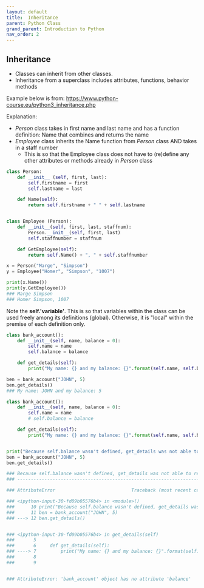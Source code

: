 ```yaml
---
layout: default
title:  Inheritance
parent: Python Class
grand_parent: Introduction to Python
nav_order: 2
---
```


## Inheritance
+ Classes can inherit from other classes.
+ Inheritance from a superclass includes attributes, functions, behavior methods

Example below is from: https://www.python-course.eu/python3_inheritance.php

Explanation:

+ _Person_ class takes in first name and last name and has a function definition: Name that combines and returns the name
+ _Employee_ class inherits the Name function from _Person_ class AND takes in a staff number
     * This is so that the Employee class does not have to (re)define any other attributes or methods already in _Person_ class





```python
class Person:
    def __init__ (self, first, last):
        self.firstname = first
        self.lastname = last

    def Name(self):
        return self.firstname + " " + self.lastname


class Employee (Person):
    def __init__(self, first, last, staffnum):
        Person.__init__(self, first, last)
        self.staffnumber = staffnum

    def GetEmployee(self):
        return self.Name() + ", " + self.staffnumber
```


```python
x = Person("Marge", "Simpson")
y = Employee("Homer", "Simpson", "1007")

print(x.Name())
print(y.GetEmployee())
### Marge Simpson
### Homer Simpson, 1007
```



Note the **self.'variable'**. This is so that variables within the class can be used freely among its definitions (global). Otherwise, it is "local" within the premise of each definition only.

```python
class bank_account():
    def __init__(self, name, balance = 0):
        self.name = name
        self.balance = balance

    def get_details(self):
        print("My name: {} and my balance: {}".format(self.name, self.balance))
```

```python
ben = bank_account("JOHN", 5)
ben.get_details()
### My name: JOHN and my balance: 5
```


```python
class bank_account():
    def __init__(self, name, balance = 0):
        self.name = name
        # self.balance = balance

    def get_details(self):
        print("My name: {} and my balance: {}".format(self.name, self.balance))


print("Because self.balance wasn't defined, get_details was not able to reference it!\n")
ben = bank_account("JOHN", 5)
ben.get_details()
```
```python
### Because self.balance wasn't defined, get_details was not able to reference it!
### ---------------------------------------------------------------------------

### AttributeError                            Traceback (most recent call last)

### <ipython-input-30-fd09b05576b4> in <module>()
###      10 print("Because self.balance wasn't defined, get_details was not able to reference it!\n")
###      11 ben = bank_account("JOHN", 5)
### ---> 12 ben.get_details()


### <ipython-input-30-fd09b05576b4> in get_details(self)
###       5
###       6     def get_details(self):
### ----> 7         print("My name: {} and my balance: {}".format(self.name, self.balance))
###       8
###       9


### AttributeError: 'bank_account' object has no attribute 'balance'
```